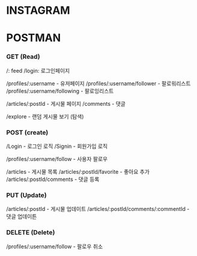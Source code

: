 # INSTAGRAM

# POSTMAN

### GET (Read)
/: feed
/login: 로그인페이지

/profiles/:username - 유저페이지
/profiles/:username/follower - 팔로워리스트
/profiles/:username/following - 팔로잉리스트

/articles/:postId - 게시물 페이지
/comments - 댓글

/explore - 랜덤 게시물 보기 (탐색)


### POST (create)
/Login - 로그인 로직
/Signin - 회원가입 로직

/profiles/:username/follow - 사용자 팔로우

/articles - 게시물 목록
/articles/:postId/favorite - 좋아요 추가
/articles/:postId/comments - 댓글 등록


### PUT (Update)
/articles/:postId - 게시물 업데이트
/articles/:postId/comments/:commentId - 댓글 업데이튼


### DELETE (Delete)
/profiles/:username/follow - 팔로우 취소
